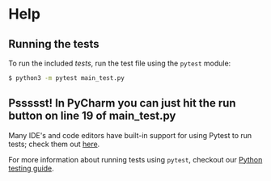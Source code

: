 # Help

## Running the tests

To run the included *tests*, run the test file using the `pytest` module:

```bash
$ python3 -m pytest main_test.py
```
## Pssssst! In PyCharm you can just hit the run button on line 19 of main_test.py

Many IDE's and code editors have built-in support for using Pytest to run tests; check them out [here](https://github.com/exercism/python/blob/main/docs/TOOLS.md#editors-and-ides).

For more information about running tests using `pytest`, checkout our [Python testing guide](https://github.com/exercism/python/blob/main/docs/TESTS.md#pytest).
